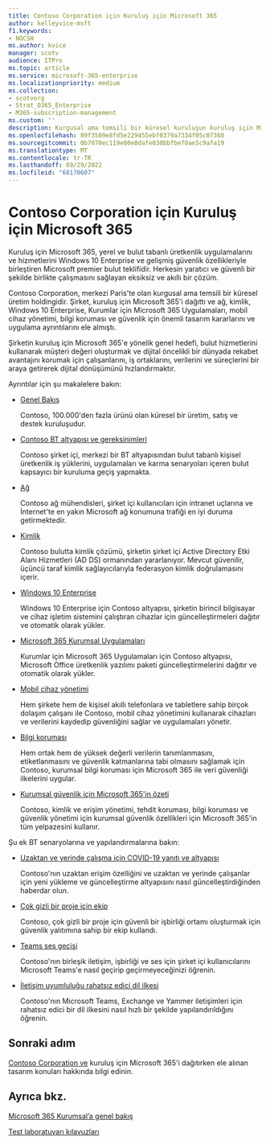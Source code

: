 ```yaml
---
title: Contoso Corporation için Kuruluş için Microsoft 365
author: kelleyvice-msft
f1.keywords:
- NOCSH
ms.author: kvice
manager: scotv
audience: ITPro
ms.topic: article
ms.service: microsoft-365-enterprise
ms.localizationpriority: medium
ms.collection:
- scotvorg
- Strat_O365_Enterprise
- M365-subscription-management
ms.custom: ''
description: Kurgusal ama temsili bir küresel kuruluşun kuruluş için Microsoft 365'i nasıl benimsediği.
ms.openlocfilehash: 89f3509e8fd5e229455ebf0379a7334f05c07360
ms.sourcegitcommit: 0b7070ec119e00e0dafe030bbfbef0ae5c9afa19
ms.translationtype: MT
ms.contentlocale: tr-TR
ms.lasthandoff: 09/29/2022
ms.locfileid: "68170607"
---
```

# <a name="microsoft-365-for-enterprise-for-the-contoso-corporation"></a>Contoso Corporation için Kuruluş için Microsoft 365

Kuruluş için Microsoft 365, yerel ve bulut tabanlı üretkenlik uygulamalarını ve hizmetlerini Windows 10 Enterprise ve gelişmiş güvenlik özellikleriyle birleştiren Microsoft premier bulut teklifidir. Herkesin yaratıcı ve güvenli bir şekilde birlikte çalışmasını sağlayan eksiksiz ve akıllı bir çözüm.

Contoso Corporation, merkezi Paris'te olan kurgusal ama temsili bir küresel üretim holdingidir. Şirket, kuruluş için Microsoft 365'i dağıttı ve ağ, kimlik, Windows 10 Enterprise, Kurumlar için Microsoft 365 Uygulamaları, mobil cihaz yönetimi, bilgi koruması ve güvenlik için önemli tasarım kararlarını ve uygulama ayrıntılarını ele almıştı.

Şirketin kuruluş için Microsoft 365'e yönelik genel hedefi, bulut hizmetlerini kullanarak müşteri değeri oluşturmak ve dijital öncelikli bir dünyada rekabet avantajını korumak için çalışanlarını, iş ortaklarını, verilerini ve süreçlerini bir araya getirerek dijital dönüşümünü hızlandırmaktır.

Ayrıntılar için şu makalelere bakın:

- [Genel Bakış](contoso-overview.md)

  Contoso, 100.000'den fazla ürünü olan küresel bir üretim, satış ve destek kuruluşudur.

- [Contoso BT altyapısı ve gereksinimleri](contoso-infra-needs.md)

  Contoso şirket içi, merkezi bir BT altyapısından bulut tabanlı kişisel üretkenlik iş yüklerini, uygulamaları ve karma senaryoları içeren bulut kapsayıcı bir kuruluma geçiş yapmakta.

- [Ağ](contoso-networking.md)

  Contoso ağ mühendisleri, şirket içi kullanıcıları için intranet uçlarına ve İnternet'te en yakın Microsoft ağ konumuna trafiği en iyi duruma getirmektedir.

- [Kimlik](contoso-identity.md)

  Contoso bulutta kimlik çözümü, şirketin şirket içi Active Directory Etki Alanı Hizmetleri (AD DS) ormanından yararlanıyor. Mevcut güvenilir, üçüncü taraf kimlik sağlayıcılarıyla federasyon kimlik doğrulamasını içerir.

- [Windows 10 Enterprise](contoso-win10.md)

  Windows 10 Enterprise için Contoso altyapısı, şirketin birincil bilgisayar ve cihaz işletim sistemini çalıştıran cihazlar için güncelleştirmeleri dağıtır ve otomatik olarak yükler.

- [Microsoft 365 Kurumsal Uygulamaları](contoso-o365pp.md)

  Kurumlar için Microsoft 365 Uygulamaları için Contoso altyapısı, Microsoft Office üretkenlik yazılımı paketi güncelleştirmelerini dağıtır ve otomatik olarak yükler.

- [Mobil cihaz yönetimi](contoso-mdm.md)

  Hem şirkete hem de kişisel akıllı telefonlara ve tabletlere sahip birçok dolaşım çalışanı ile Contoso, mobil cihaz yönetimini kullanarak cihazları ve verilerini kaydedip güvenliğini sağlar ve uygulamaları yönetir.

- [Bilgi koruması](contoso-info-protect.md)

  Hem ortak hem de yüksek değerli verilerin tanımlanmasını, etiketlanmasını ve güvenlik katmanlarına tabi olmasını sağlamak için Contoso, kurumsal bilgi koruması için Microsoft 365 ile veri güvenliği ilkelerini uygular.

- [Kurumsal güvenlik için Microsoft 365'in özeti](contoso-security-summary.md)

  Contoso, kimlik ve erişim yönetimi, tehdit koruması, bilgi koruması ve güvenlik yönetimi için kurumsal güvenlik özellikleri için Microsoft 365'in tüm yelpazesini kullanır.

Şu ek BT senaryolarına ve yapılandırmalarına bakın:

- [Uzaktan ve yerinde çalışma için COVID-19 yanıtı ve altyapısı](../solutions/contoso-remote-onsite-work.md)

  Contoso'nın uzaktan erişim özelliğini ve uzaktan ve yerinde çalışanlar için yeni yükleme ve güncelleştirme altyapısını nasıl güncelleştirdiğinden haberdar olun.

- [Çok gizli bir proje için ekip](../solutions/contoso-team-for-top-secret-project.md)

  Contoso, çok gizli bir proje için güvenli bir işbirliği ortamı oluşturmak için güvenlik yalıtımına sahip bir ekip kullandı.

- [Teams ses geçişi](/MicrosoftTeams/voice-case-study-overview)

  Contoso'nın birleşik iletişim, işbirliği ve ses için şirket içi kullanıcılarını Microsoft Teams'e nasıl geçirip geçirmeyeceğinizi öğrenin.

- [İletişim uyumluluğu rahatsız edici dil ilkesi](../compliance/communication-compliance-case-study.md)

  Contoso'nın Microsoft Teams, Exchange ve Yammer iletişimleri için rahatsız edici bir dil ilkesini nasıl hızlı bir şekilde yapılandırıldığını öğrenin.

## <a name="next-step"></a>Sonraki adım

[Contoso Corporation ve](contoso-overview.md) kuruluş için Microsoft 365'i dağıtırken ele alınan tasarım konuları hakkında bilgi edinin.


## <a name="see-also"></a>Ayrıca bkz.

[Microsoft 365 Kurumsal’a genel bakış](microsoft-365-overview.md)

[Test laboratuvarı kılavuzları](m365-enterprise-test-lab-guides.md)